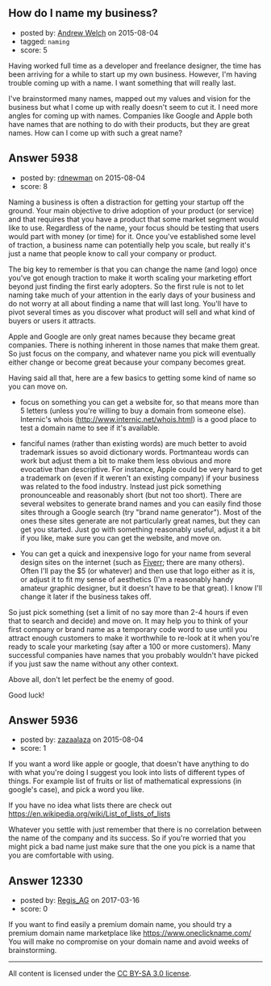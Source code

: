 ## How do I name my business?

- posted by: [Andrew Welch](https://stackexchange.com/users/112525/andrew-welch) on 2015-08-04
- tagged: `naming`
- score: 5

Having worked full time as a developer and freelance designer, the time has been arriving for a while to start up my own business. However, I'm having trouble coming up with a name. I want something that will really last. 

I've brainstormed many names, mapped out my values and vision for the business but what I come up with really doesn't seem to cut it. I need more angles for coming up with names. Companies like Google and Apple both have names that are nothing to do with their products, but they are great names. How can I come up with such a great name?


## Answer 5938

- posted by: [rdnewman](https://stackexchange.com/users/3776977/rdnewman) on 2015-08-04
- score: 8

<p>Naming a business is often a distraction for getting your startup off the ground.  Your main objective to drive adoption of your product (or service) and that requires that you have a product that some market segment would like to use. Regardless of the name, your focus should be testing that users would part with money (or time) for it.   Once you've established some level of traction, a business name can potentially help you scale, but really it's just a name that people know to call your company or product.  </p>

<p>The big key to remember is that you can change the name (and logo) once you've got enough traction to make it worth scaling your marketing effort beyond just finding the first early adopters.  So the first rule is not to let naming take much of your attention in the early days of your business and do not worry at all about finding a name that will last long.  You'll have to pivot several times as you discover what product will sell and what kind of buyers or users it attracts.  </p>

<p>Apple and Google are only great names because they became great companies.  There is nothing inherent in those names that make them great.  So just focus on the company, and whatever name you pick will eventually either change or become great because your company becomes great.</p>

<p>Having said all that, here are a few basics to getting some kind of name so you can move on.</p>

<ul>
<li><p>focus on something you can get a website for, so that means more than
5 letters (unless you're willing to buy a domain from someone else). 
Internic's whois (<a href="http://www.internic.net/whois.html">http://www.internic.net/whois.html</a>) is a good
place to test a domain name to see if it's available.</p></li>
<li><p>fanciful names (rather than existing words) are much better to avoid trademark issues so avoid dictionary words.  Portmanteau words can work but adjust them a bit to make them less obvious and more evocative than descriptive. 
For instance, Apple could be very hard to get a trademark on (even if
it weren't an existing company) if your business was related to the
food industry.  Instead just pick something pronounceable and
reasonably short (but not too short).  There are several websites to
generate brand names and you can easily find those sites through a
Google search (try "brand name generator").  Most of the ones these sites generate are not particularly
great names, but they can get you started.  Just go with something
reasonably useful, adjust it a bit if you like, make sure you can get
the website, and move on.</p></li>
<li><p>You can get a quick and inexpensive logo for your name from several design sites on the internet (such as <a href="https://www.fiverr.com">Fiverr</a>; there are many
others).  Often I'll pay the $5 (or whatever) and then use that
logo either as it is, or adjust it to fit my sense of aesthetics (I'm a
reasonably handy amateur graphic designer, but it doesn't have to be
that great).  I know I'll change it later if the business takes off.</p></li>
</ul>

<p>So just pick something (set a limit of no say more than 2-4 hours if even that to search and decide) and move on.  It may help you to think of your first company or brand name as a temporary code word to use until you attract enough customers to make it worthwhile to re-look at it when you're ready to scale your marketing (say after a 100 or more customers).  Many successful companies have names that you probably wouldn't have picked if you just saw the name without any other context.</p>

<p>Above all, don't let perfect be the enemy of good.</p>

<p>Good luck!</p>



## Answer 5936

- posted by: [zazaalaza](https://stackexchange.com/users/4672194/zazaalaza) on 2015-08-04
- score: 1

If you want a word like apple or google, that doesn't have anything to do with what you're doing I suggest you look into lists of different types of things. For example list of fruits or list of mathematical expressions (in google's case), and pick a word you like. 

If you have no idea what lists there are check out https://en.wikipedia.org/wiki/List_of_lists_of_lists

Whatever you settle with just remember that there is no correlation between the name of the company and its success. So if you're worried that you might pick a bad name just make sure that the one you pick is a name that you are comfortable with using.


## Answer 12330

- posted by: [Regis_AG](https://stackexchange.com/users/169667/regis-ag) on 2017-03-16
- score: 0

If you want to find easily a premium domain name, you should try a premium domain name marketplace like https://www.oneclickname.com/ You will make no compromise on your domain name and avoid weeks of brainstorming.



---

All content is licensed under the [CC BY-SA 3.0 license](https://creativecommons.org/licenses/by-sa/3.0/).
